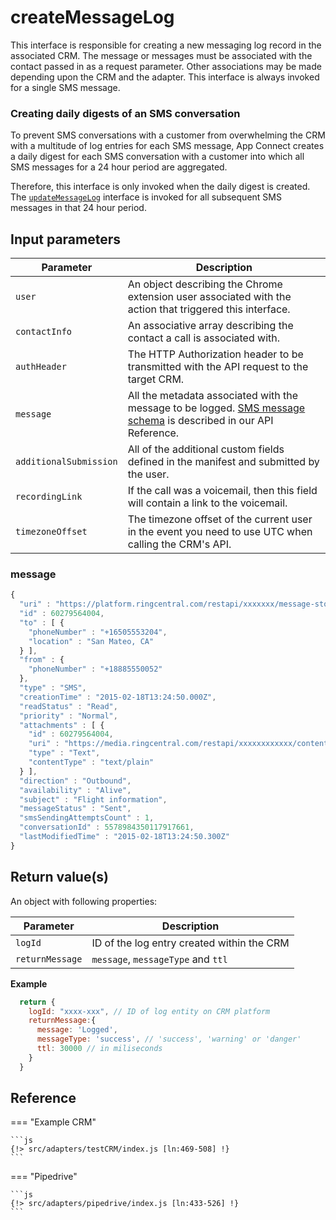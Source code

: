# createMessageLog

This interface is responsible for creating a new messaging log record in the associated CRM. The message or messages must be associated with the contact passed in as a request parameter. Other associations may be made depending upon the CRM and the adapter. This interface is always invoked for a single SMS message.

### Creating daily digests of an SMS conversation

To prevent SMS conversations with a customer from overwhelming the CRM with a multitude of log entries for each SMS message, App Connect creates a daily digest for each SMS conversation with a customer into which all SMS messages for a 24 hour period are aggregated. 

Therefore, this interface is only invoked when the daily digest is created. The [`updateMessageLog`](updateMessageLog.md) interface is invoked for all subsequent SMS messages in that 24 hour period. 

## Input parameters

| Parameter              | Description                                                                                              |
|------------------------|----------------------------------------------------------------------------------------------------------|
| `user`                 | An object describing the Chrome extension user associated with the action that triggered this interface. |
| `contactInfo`          | An associative array describing the contact a call is associated with.                                   |
| `authHeader`           | The HTTP Authorization header to be transmitted with the API request to the target CRM.                  |
| `message`              | All the metadata associated with the message to be logged.  [SMS message schema](https://developers.ringcentral.com/api-reference/Message-Store/readMessage) is described in our API Reference. |
| `additionalSubmission` | All of the additional custom fields defined in the manifest and submitted by the user.                   |
| `recordingLink`        | If the call was a voicemail, then this field will contain a link to the voicemail.                       |
| `timezoneOffset`       | The timezone offset of the current user in the event you need to use UTC when calling the CRM's API.     |

### message

```js
{
  "uri" : "https://platform.ringcentral.com/restapi/xxxxxxx/message-store/60279564004",
  "id" : 60279564004,
  "to" : [ {
    "phoneNumber" : "+16505553204",
    "location" : "San Mateo, CA"
  } ],
  "from" : {
    "phoneNumber" : "+18885550052"
  },
  "type" : "SMS",
  "creationTime" : "2015-02-18T13:24:50.000Z",
  "readStatus" : "Read",
  "priority" : "Normal",
  "attachments" : [ {
    "id" : 60279564004,
    "uri" : "https://media.ringcentral.com/restapi/xxxxxxxxxxxx/content/60279564004",
    "type" : "Text",
    "contentType" : "text/plain"
  } ],
  "direction" : "Outbound",
  "availability" : "Alive",
  "subject" : "Flight information",
  "messageStatus" : "Sent",
  "smsSendingAttemptsCount" : 1,
  "conversationId" : 5578984350117917661,
  "lastModifiedTime" : "2015-02-18T13:24:50.300Z"
}
```

## Return value(s)

An object with following properties:

| Parameter              | Description                                                                                              |
|------------------------|----------------------------------------------------------------------------------------------------------|
|`logId`| ID of the log entry created within the CRM|
|`returnMessage`|`message`, `messageType` and `ttl`|

**Example**
```js
  return {
    logId: "xxxx-xxx", // ID of log entity on CRM platform
    returnMessage:{
      message: 'Logged',
      messageType: 'success', // 'success', 'warning' or 'danger'
      ttl: 30000 // in miliseconds
    }
  }
```


## Reference

=== "Example CRM"

    ```js
    {!> src/adapters/testCRM/index.js [ln:469-508] !}
	```
	
=== "Pipedrive"

	```js
    {!> src/adapters/pipedrive/index.js [ln:433-526] !}
	```


